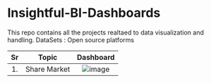 # Insightful-BI-Dashboards
This repo contains all the projects realtaed to data visualization and handling.
DataSets : Open source platforms

| Sr | Topic  | Dashboard|
|:---:|:----:|:-----------:|
|1.| Share Market |![image](https://github.com/Ketanpolawar/Insightful-BI-Dashboards/assets/115727322/1fdbebcb-0661-4831-be23-7ed4d4af0347)|


